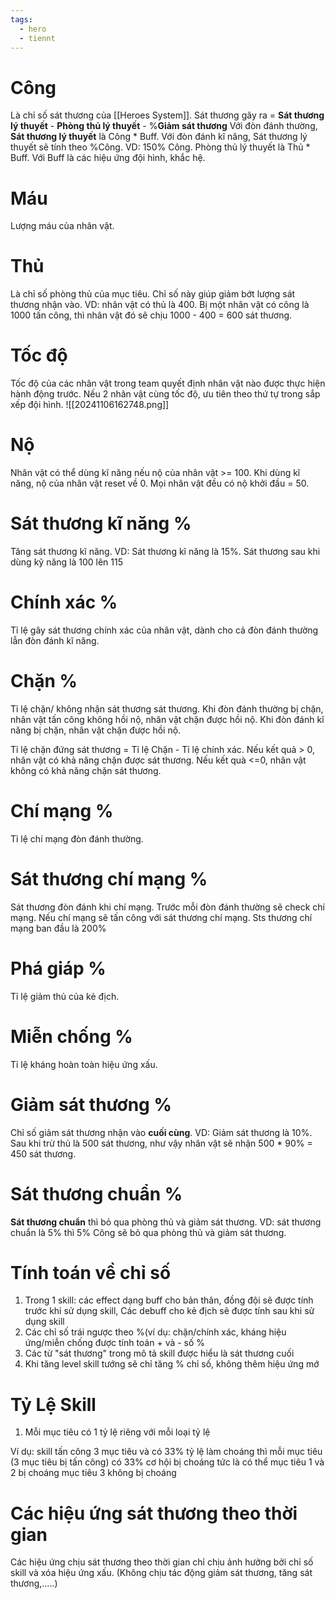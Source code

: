 ```yaml
---
tags:
  - hero
  - tiennt
---
```

# Công
Là chỉ số sát thương của [[Heroes System]].
Sát thương gây ra = **Sát thương lý thuyết** - **Phòng thủ lý thuyết** - %**Giảm sát thương**
Với đòn đánh thường, **Sát thương lý thuyết** là Công * Buff. 
Với đòn đánh kĩ năng, Sát thương lý thuyết sẽ tính theo %Công. VD: 150% Công. 
Phòng thủ lý thuyết là Thủ * Buff.
Với Buff là các hiệu ứng đội hình, khắc hệ.
# Máu
Lượng máu của nhân vật.
# Thủ
Là chỉ số phòng thủ của mục tiêu. Chỉ số này giúp giảm bớt lượng sát thương nhận vào.
VD: nhân vật có thủ là 400. Bị một nhân vật có công là 1000 tấn công, thì nhân vật đó sẽ chịu 1000 - 400 = 600 sát thương.
# Tốc độ
Tốc độ của các nhân vật trong team quyết định nhân vật nào được thực hiện hành động trước.
Nếu 2 nhân vật cùng tốc độ, ưu tiên theo thứ tự trong sắp xếp đội hình.
![[20241106162748.png]]
# Nộ
Nhân vật có thể dùng kĩ năng nếu nộ của nhân vật >= 100.
Khi dùng kĩ năng, nộ của nhân vật reset về 0.
Mọi nhân vật đều có nộ khởi đầu = 50. 

# Sát thương kĩ năng %
Tăng sát thương kĩ năng. VD: Sát thương kĩ năng là 15%. Sát thương sau khi dùng kỹ năng là 100 lên 115 
# Chính xác %
Tỉ lệ gây sát thương chính xác của nhân vật, dành cho cả đòn đánh thường lẫn đòn đánh kĩ năng.
# Chặn %
Tỉ lệ chặn/ không nhận sát thương sát thương. 
Khi đòn đánh thường bị chặn, nhân vật tấn công không hồi nộ, nhân vật chặn được hồi nộ.
Khi đòn đánh kĩ năng bị chặn, nhân vật chặn được hồi nộ.

Tỉ lệ chặn đứng sát thương = Tỉ lệ Chặn - Tỉ lệ chính xác.
Nếu kết quả > 0, nhân vật có khả năng chặn được sát thương.
Nếu kết quà <=0, nhân vật không có khả năng chặn sát thương.
# Chí mạng %
Tỉ lệ chí mạng đòn đánh thường.
# Sát thương chí mạng %
Sát thương đòn đánh khi chí mạng. 
Trước mỗi đòn đánh thường sẽ check chí mạng. Nếu chí mạng sẽ tấn công với sát thương chí mạng.
Sts thương chí mạng ban đầu là 200%
# Phá giáp %
Tỉ lệ giảm thủ của kẻ địch.
# Miễn chống %
Tỉ lệ kháng hoàn toàn hiệu ứng xấu.
# Giảm sát thương %
Chỉ số giảm sát thương nhận vào **cuối cùng**. 
VD: Giảm sát thương là 10%. Sau khi trừ thủ là 500 sát thương, như vậy nhân vật sẽ nhận 500 * 90% = 450 sát thương.
# Sát thương chuẩn %
**Sát thương chuẩn** thì bỏ qua phòng thủ và giảm sát thương.
VD: sát thương chuẩn là 5% thì 5% Công sẽ bỏ qua phòng thủ và giảm sát thương.

# Tính toán về chỉ số
1. Trong 1 skill: các effect dạng buff cho bản thân, đồng đội sẽ được tính trước khi sử dụng skill, Các debuff cho kẻ địch sẽ được tính sau khi sử dụng skill
2. Các chỉ số trái ngược theo %(ví dụ: chặn/chính xác, kháng hiệu ứng/miễn chống  được  tính toán + và - số %
3. Các từ "sát thương" trong mô tả skill được hiểu là sát thương cuối
4. Khi tăng level skill tướng sẽ chỉ tăng % chỉ số, không thêm hiệu ứng mớ

# Tỷ Lệ Skill
1. Mỗi mục tiêu có 1 tỷ lệ riêng với mỗi loại tỷ lệ

Ví dụ: skill tấn công 3 mục tiêu và có 33% tỷ lệ làm choáng thì mỗi mục tiêu (3 mục tiêu bị tấn công) có 33% cơ hội bị choáng tức là có thể mục tiêu 1 và 2 bị choáng mục tiêu 3 không bị choáng

# Các hiệu ứng sát thương theo thời gian
Các hiệu ứng chịu sát thương theo thời gian chỉ chịu ảnh hưởng bởi chỉ số skill và xóa hiệu ứng xấu. (Không chịu tác động giảm sát thương, tăng sát thương,.....)